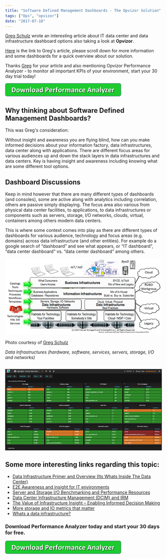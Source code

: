 ```yaml
---
title: "Software Defined Management Dashboards - The Opvizor Solution"
tags: ["Ops", "opvizor"]
date: "2017-07-18"
---
```


[Greg Schulz](http://gregschulz.sys-con.com/) wrote an interesting article about IT data center and data infrastructure dashboard options also taking a look at **Opvizor**. 

[Here](http://weblogic.sys-con.com/node/4015525) is the link to Greg's article, please scroll down for more information and some dashboards for a quick overview about our solution.

Thanks [Greg](http://twitter.com/sysconmedia) for your article and also mentioning Opvizor Performance Analyzer - to monitor all important KPIs of your environment, start your 30 day trial today!

[![Download Performance Analyzer](/images/blog/button_download-performance-analyzer-6.png)](http://try.opvizor.com/perfanalyzer)

## Why thinking about Software Defined Management Dashboards?

This was Greg's consideration:

Without insight and awareness you are flying blind, how can you make informed decisions about your information factory, data infrastructures, data center along with applications. There are different focus areas for various audiences up and down the stack layers in data infrastructures and data centers. Key is having insight and awareness including knowing what are some different tool options.

## Dashboard Discussions

Keep in mind however that there are many different types of dashboards (and consoles), some are active along with analytics including correlation, others are passive simply displaying. The focus area also various from physical data center facilities, to applications, to data infrastructures or components such as servers, storage, I/O networks, clouds, virtual, containers among others modern data centers.

This is where some context comes into play as there are different types of dashboards for various audience, technology and focus areas (e.g. domains) across data infrastructure (and other entities). For example do a google search of “dashboard” and see what appears, or “IT dashboard”, “data center dashboard” vs. “data center dashboard” among others.

![Dashboards](/images/blog/Dashboards-1.png)

Photo courtesy of [Greg Schulz](http://weblogic.sys-con.com/node/4015525)

_Data Infrastructures (hardware, software, services, servers, storage, I/O and networks)_

## 

[![VM Highlights Dashboard](/images/blog/highlights.png)](http://try.opvizor.com/perfanalyzer)

## Some more interesting links regarding this topic:

- [Data Infrastructure Primer and Overview (Its Whats Inside The Data Center)](http://storageioblog.com/data-infrastructure-primer-overview/)
- [E2E Awareness and insight for IT environments](http://storageioblog.com/webcast-e2e-awareness-and-insight-for-it-environments/)
- [Server and Storage I/O Benchmarking and Performance Resources](http://storageioblog.com/server-and-storage-io-benchmarking-resources/)
- [Data Center Infrastructure Management (DCIM) and IRM](http://storageioblog.com/data-center-infrastructure-management-dcim-and-irm/)
- [The Value of Infrastructure Insight – Enabling Informed Decision Making](http://storageioblog.com/value-infrastructure-insight-enabling-informed-decision-making/)
- [More storage and IO metrics that matter](http://storageioblog.com/more-storage-and-io-metrics-that-matter/)
- [Whats a data infrastructure?](http://www.networkworld.com/article/3171257/data-center/whats-a-data-infrastructure.html)

### Download Performance Analyzer today and start your 30 days for free.

[![Download Performance Analyzer](/images/blog/button_download-performance-analyzer-6-1.png)](http://try.opvizor.com/perfanalyzer)
